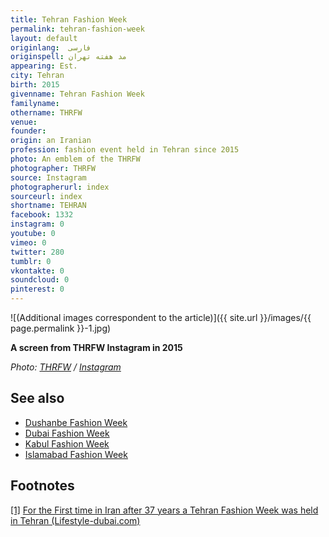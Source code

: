 ```yaml
---
title: Tehran Fashion Week
permalink: tehran-fashion-week
layout: default
originlang:  فارسی
originspell: مد هفته تهران
appearing: Est.
city: Tehran
birth: 2015
givenname: Tehran Fashion Week
familyname:
othername: THRFW
venue: 
founder:
origin: an Iranian
profession: fashion event held in Tehran since 2015
photo: An emblem of the THRFW
photographer: THRFW
source: Instagram
photographerurl: index
sourceurl: index
shortname: TEHRAN
facebook: 1332
instagram: 0
youtube: 0
vimeo: 0
twitter: 280
tumblr: 0
vkontakte: 0
soundcloud: 0
pinterest: 0
---
```


![(Additional images correspondent to the article)]({{ site.url }}/images/{{ page.permalink }}-1.jpg)

**A screen from THRFW Instagram in 2015**

*Photo: [THRFW](index) / [Instagram](index)*

## See also

+ [Dushanbe Fashion Week](index)
+ [Dubai Fashion Week](index)
+ [Kabul Fashion Week](index)
+ [Islamabad Fashion Week](index)


## Footnotes

[[1]](#a1) <span id="f1"></span> [For the First time in Iran after 37 years a Tehran Fashion Week was held in Tehran (Lifestyle-dubai.com)](http://lifestyle-dubai.com/blog/nina/?p=4232)
